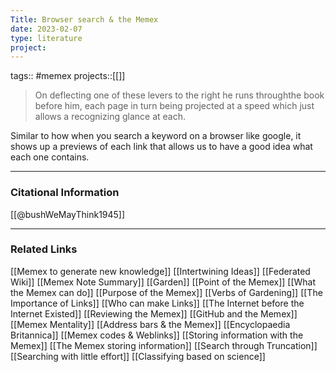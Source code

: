 ```yaml
---
Title: Browser search & the Memex
date: 2023-02-07
type: literature
project:
---
```

tags:: #memex
projects::[[]]

> On deflecting one of these levers to the right he runs throughthe book before him, each page in turn being projected at a speed which just allows a recognizing glance at each.

Similar to how when you search a keyword on a browser like google, it shows up a previews of each link that allows us to have a good idea what each one contains.

---
### Citational Information

[[@bushWeMayThink1945]]

---

### Related Links

[[Memex to generate new knowledge]]
[[Intertwining Ideas]]
[[Federated Wiki]]
[[Memex Note Summary]]
[[Garden]]
[[Point of the Memex]]
[[What the Memex can do]]
[[Purpose of the Memex]]
[[Verbs of Gardening]]
[[The Importance of Links]]
[[Who can make Links]]
[[The Internet before the Internet Existed]]
[[Reviewing the Memex]]
[[GitHub and the Memex]]
[[Memex Mentality]]
[[Address bars & the Memex]]
[[Encyclopaedia Britannica]]
[[Memex codes & Weblinks]]
[[Storing information with the Memex]]
[[The Memex storing information]]
[[Search through Truncation]]
[[Searching with little effort]]
[[Classifying based on science]]